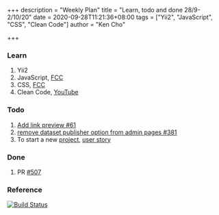 +++
description = "Weekly Plan"
title = "Learn, todo and done 28/9-2/10/20"
date = 2020-09-28T11:21:36+08:00
tags = ["Yii2", "JavaScript", "CSS", "Clean Code"]
author = "Ken Cho"

+++  
### Learn
1. Yii2
2. JavaScript, [FCC](https://www.freecodecamp.org/learn/)
3. CSS, [FCC](https://www.freecodecamp.org/learn/)
4. Clean Code, [YouTube](https://www.youtube.com/watch?v=7EmboKQH8lM)

### Todo
1. [Add link preview #61](https://github.com/gigascience/gigadb-website/issues/61)
2. [remove dataset publisher option from admin pages #381](https://github.com/gigascience/gigadb-website/issues/381)
3. To start a new [project](https://drive.google.com/file/d/1bCUUq86WwNko8u1JImGmj96s3Rqv0Ldj/view?usp=sharing), [user story](https://docs.google.com/document/d/1CopK9e9QclOd91WRN1LREEBefMDb5cWoHiElj3IfKLc/edit#heading=h.2b6t0w755r3s)


### Done
1. PR [#507](https://github.com/gigascience/gigadb-website/pull/507)


### Reference


[![Build Status](https://travis-ci.org/kencho51/gigathing.svg?branch=master)](https://travis-ci.org/kencho51/gigathing)


